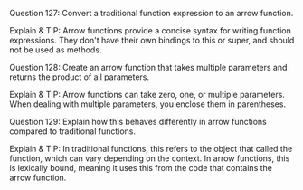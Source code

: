 Question 127: Convert a traditional function expression to an arrow function.

Explain & TIP: Arrow functions provide a concise syntax for writing function expressions. They don't have their own bindings to this or super, and should not be used as methods.



Question 128: Create an arrow function that takes multiple parameters and returns the product of all parameters.

Explain & TIP: Arrow functions can take zero, one, or multiple parameters. When dealing with multiple parameters, you enclose them in parentheses.



Question 129: Explain how this behaves differently in arrow functions compared to traditional functions.

Explain & TIP: In traditional functions, this refers to the object that called the function, which can vary depending on the context. In arrow functions, this is lexically bound, meaning it uses this from the code that contains the arrow function.
